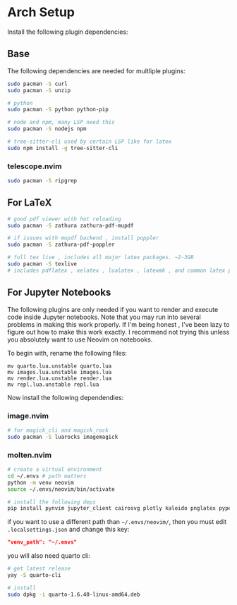 # Arch Setup
Install the following plugin dependencies:

## Base
The following dependencies are needed for multliple plugins:
```bash
sudo pacman -S curl
sudo pacman -S unzip

# python
sudo pacman -S python python-pip

# node and npm, many LSP need this
sudo pacman -S nodejs npm

# tree-sitter-cli used by certain LSP like for latex
sudo npm install -g tree-sitter-cli
```

### telescope.nvim
```bash
sudo pacman -S ripgrep
```

## For LaTeX
```bash
# good pdf viewer with hot reloading
sudo pacman -S zathura zathura-pdf-mupdf

# if issues with mupdf backend , install poppler
sudo pacman -S zathura-pdf-poppler

# full tex live , includes all major latex packages. ~2-3GB
sudo pacman -S texlive
# includes pdflatex , xelatex , lualatex , latexmk , and common latex packages
```

## For Jupyter Notebooks
The following plugins are only needed if you want to render and execute code inside Jupyter notebooks. Note that you may run into several problems in making this work properly. If I'm being honest , I've been lazy to figure out how to make this work exactly. I recommend not trying this unless you absolutely want to use Neovim on notebooks.

To begin with, rename the following files:
```
mv quarto.lua.unstable quarto.lua
mv images.lua.unstable images.lua
mv render.lua.unstable render.lua
mv repl.lua.unstable repl.lua
```

Now install the following dependendies:
### image.nvim
```bash
# for magick_cli and magick_rock
sudo pacman -S luarocks imagemagick
```

### molten.nvim
```bash
# create a virtual environment
cd ~/.envs # path matters
python -m venv neovim
source ~/.envs/neovim/bin/activate

# install the following deps
pip install pynvim jupyter_client cairosvg plotly kaleido pnglatex pyperclip nbformat jupytext jupyter jupyterlab
```

if you want to use a different path than `~/.envs/neovim/`, then you must edit `.localsettings.json` and change this key:
```json
"venv_path": "~/.envs"
```

you will also need quarto cli:
```bash
# get latest release
yay -S quarto-cli

# install
sudo dpkg -i quarto-1.6.40-linux-amd64.deb
```

